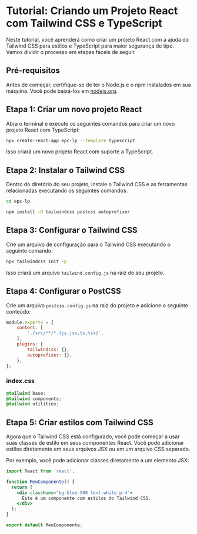 # Tutorial: Criando um Projeto React com Tailwind CSS e TypeScript

Neste tutorial, você aprenderá como criar um projeto React com a ajuda do Tailwind CSS para estilos e TypeScript para maior segurança de tipo. Vamos dividir o processo em etapas fáceis de seguir.

## Pré-requisitos

Antes de começar, certifique-se de ter o Node.js e o npm instalados em sua máquina. Você pode baixá-los em [nodejs.org](https://nodejs.org/).

## Etapa 1: Criar um novo projeto React

Abra o terminal e execute os seguintes comandos para criar um novo projeto React com TypeScript:

```bash
npx create-react-app epc-lp --template typescript
```

Isso criará um novo projeto React com suporte a TypeScript.

## Etapa 2: Instalar o Tailwind CSS

Dentro do diretório do seu projeto, instale o Tailwind CSS e as ferramentas relacionadas executando os seguintes comandos:

```bash
cd epc-lp
```
```bash
npm install -D tailwindcss postcss autoprefixer 
```

## Etapa 3: Configurar o Tailwind CSS

Crie um arquivo de configuração para o Tailwind CSS executando o seguinte comando:

```bash
npx tailwindcss init -p
```

Isso criará um arquivo `tailwind.config.js` na raiz do seu projeto.

## Etapa 4: Configurar o PostCSS

Crie um arquivo `postcss.config.js` na raiz do projeto e adicione o seguinte conteúdo:

```javascript
module.exports = {
    content: [
        './src/**/*.{js,jsx,ts,tsx}',
    ],
    plugins: {
        tailwindcss: {},
        autoprefixer: {},
    },
};
```
### index.css

```css
@tailwind base;
@tailwind components;
@tailwind utilities;
```

## Etapa 5: Criar estilos com Tailwind CSS

Agora que o Tailwind CSS está configurado, você pode começar a usar suas classes de estilo em seus componentes React. Você pode adicionar estilos diretamente em seus arquivos JSX ou em um arquivo CSS separado.

Por exemplo, você pode adicionar classes diretamente a um elemento JSX:

```jsx
import React from 'react';

function MeuComponente() {
  return (
    <div className="bg-blue-500 text-white p-4">
      Este é um componente com estilos do Tailwind CSS.
    </div>
  );
}

export default MeuComponente;